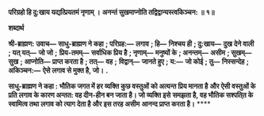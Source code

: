 **परिग्रहो हि दु:खाय यद्यत्प्रियतमं नृणाम् ।** **अनन्तं सुखमाप्नोति तद्विद्वान्यस्त्वकिञ्चन: ॥ १॥** 

**शब्दार्थ** 

**श्री-ब्राह्मण: उवाच—** **साधु-ब्राह्मण ने कहा** **; परिग्रह:—** **लगाव** **; हि—** **निश्चय ही** **; दु:खाय—** **दुख देने वाली** **; यत् यत्—** **जो जो** **;** **प्रिय-तमम्—** **सर्वाधिक प्रिय है** **; नृणाम्—** **मनुष्यों के** **; अनन्तम्—** **असीम** **; सुखम्—** **सुख** **; आप्नोति—** **प्राप्त करता है** **; तत्—** **वह** **;** **विद्वान्—** **जानते हुए** **; य:—** **जो कोई** **; तु—** **निस्सन्देह** **; अकिञ्चन:—** **ऐसे लगाव से मुक्त है, जो।** **.** 

**साधु-ब्राह्मण ने कहा : भौतिक जगत में हर व्यक्ति कुछ वस्तुओं को अत्यन्त प्रिय मानता है** **और ऐसी वस्तुओं के प्रति लगाव के कारण अन्तत: वह दीन-हीन बन जाता है। जो व्यक्ति इसे** **समझता है, वह भौतिक सश्पति्त के स्वामित्व तथा लगाव को त्याग देता है और इस तरह असीम** **आनन्द प्राप्त करता है।** **** 